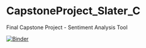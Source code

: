 # CapstoneProject_Slater_C
Final Capstone Project - Sentiment Analysis Tool

[![Binder](https://mybinder.org/badge_logo.svg)](https://mybinder.org/v2/gh/slaterc3/CapstoneProject_Slater_C.git/HEAD)
